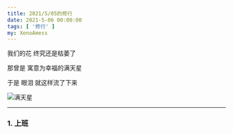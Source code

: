 ```yaml
---
title: 2021/5/05的修行
date: 2021-5-06 00:00:00
tags: [ '修行' ]
my: XenoAmess
---
```


我们的花 终究还是枯萎了

那曾是 寓意为幸福的满天星

于是 眼泪 就这样流了下来

![满天星](/resources/20210505修行/满天星.jpg)

---

### 1. 上班
